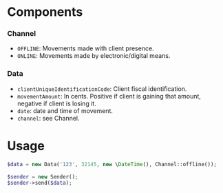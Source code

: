 # Components

### Channel
* `OFFLINE`: Movements made with client presence.
* `ONLINE`: Movements made by electronic/digital means.

### Data
* `clientUniqueIdentificationCode`: Client fiscal identification.
* `movementAmount`: In cents. Positive if client is gaining that amount, negative if client is losing it.
* `date`: date and time of movement.
* `channel`: see Channel.


# Usage

```php
$data = new Data('123', 32145, new \DateTime(), Channel::offline());

$sender = new Sender();
$sender->send($data);
```
